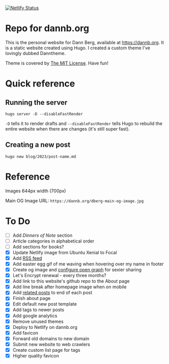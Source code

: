 [![Netlify Status](https://api.netlify.com/api/v1/badges/60ca84a8-ffdb-4b4b-a8cd-dc0b3081ac9b/deploy-status)](https://app.netlify.com/sites/dannb/deploys)

# Repo for dannb.org

This is the personal website for Dann Berg, available at https://dannb.org. It is a static website created using Hugo. I created a custom theme I've lovingly dubbed Danntheme.

Theme is covered by [The MIT License](https://github.com/dannberg/dannb-org/blob/master/themes/danntheme/LICENSE). Have fun!

# Quick reference

## Running the server

`hugo server -D --disableFastRender`

`-D` tells it to render drafts and `--disableFastRender` tells Hugo to rebuild the entire website when there are changes (it's still super fast).

## Creating a new post

`hugo new blog/2023/post-name.md`

# Reference

Images 644px width (700px)

Main OG Image URL: `https://dannb.org/dberg-main-og-image.jpg`

# To Do

- [ ] Add _Dinners of Note_ section
- [ ] Article categories in alphabetical order
- [ ] Add sections for books?
- [x] Update Netlify image from Ubuntu Xenial to Focal
- [x] Add [RSS feed](https://pakstech.com/blog/hugo-rss/)
- [x] Add easter egg gif of me waving when hovering over my name in footer
- [x] Create og image and [configure open graph](https://gohugo.io/templates/internal/#configure-open-graph) for sexier sharing
- [x] Let's Encrypt renewal - every three months?
- [x] Add link to this website's github repo to the About page
- [x] Add line break after homepage image when on mobile
- [x] Add [related posts](https://www.pakstech.com/blog/hugo-related-pages/) to end of each post
- [x] Finish about page
- [x] Edit default new post template
- [x] Add tags to newer posts
- [x] Add google analytics
- [x] Remove unused themes
- [x] Deploy to Netlify on dannb.org
- [x] Add favicon
- [x] Forward old domains to new domain
- [x] Submit new website to web crawlers
- [x] Create custom list page for tags
- [x] Higher quality favicon

